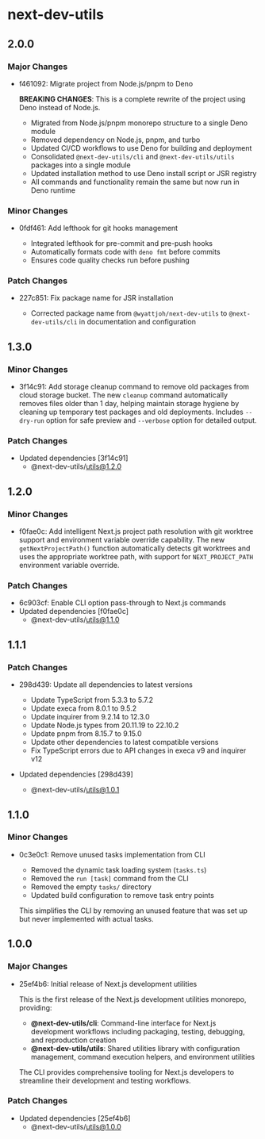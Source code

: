 # next-dev-utils

## 2.0.0

### Major Changes

- f461092: Migrate project from Node.js/pnpm to Deno

  **BREAKING CHANGES**: This is a complete rewrite of the project using Deno instead of Node.js.

  - Migrated from Node.js/pnpm monorepo structure to a single Deno module
  - Removed dependency on Node.js, pnpm, and turbo
  - Updated CI/CD workflows to use Deno for building and deployment
  - Consolidated `@next-dev-utils/cli` and `@next-dev-utils/utils` packages into a single module
  - Updated installation method to use Deno install script or JSR registry
  - All commands and functionality remain the same but now run in Deno runtime

### Minor Changes

- 0fdf461: Add lefthook for git hooks management

  - Integrated lefthook for pre-commit and pre-push hooks
  - Automatically formats code with `deno fmt` before commits
  - Ensures code quality checks run before pushing

### Patch Changes

- 227c851: Fix package name for JSR installation

  - Corrected package name from `@wyattjoh/next-dev-utils` to `@next-dev-utils/cli` in documentation and configuration

## 1.3.0

### Minor Changes

- 3f14c91: Add storage cleanup command to remove old packages from cloud storage bucket. The new `cleanup` command automatically removes files older than 1 day, helping maintain storage hygiene by cleaning up temporary test packages and old deployments. Includes `--dry-run` option for safe preview and `--verbose` option for detailed output.

### Patch Changes

- Updated dependencies [3f14c91]
  - @next-dev-utils/utils@1.2.0

## 1.2.0

### Minor Changes

- f0fae0c: Add intelligent Next.js project path resolution with git worktree support and environment variable override capability. The new `getNextProjectPath()` function automatically detects git worktrees and uses the appropriate worktree path, with support for `NEXT_PROJECT_PATH` environment variable override.

### Patch Changes

- 6c903cf: Enable CLI option pass-through to Next.js commands
- Updated dependencies [f0fae0c]
  - @next-dev-utils/utils@1.1.0

## 1.1.1

### Patch Changes

- 298d439: Update all dependencies to latest versions

  - Update TypeScript from 5.3.3 to 5.7.2
  - Update execa from 8.0.1 to 9.5.2
  - Update inquirer from 9.2.14 to 12.3.0
  - Update Node.js types from 20.11.19 to 22.10.2
  - Update pnpm from 8.15.7 to 9.15.0
  - Update other dependencies to latest compatible versions
  - Fix TypeScript errors due to API changes in execa v9 and inquirer v12

- Updated dependencies [298d439]
  - @next-dev-utils/utils@1.0.1

## 1.1.0

### Minor Changes

- 0c3e0c1: Remove unused tasks implementation from CLI

  - Removed the dynamic task loading system (`tasks.ts`)
  - Removed the `run [task]` command from the CLI
  - Removed the empty `tasks/` directory
  - Updated build configuration to remove task entry points

  This simplifies the CLI by removing an unused feature that was set up but never implemented with actual tasks.

## 1.0.0

### Major Changes

- 25ef4b6: Initial release of Next.js development utilities

  This is the first release of the Next.js development utilities monorepo, providing:

  - **@next-dev-utils/cli**: Command-line interface for Next.js development workflows including packaging, testing, debugging, and reproduction creation
  - **@next-dev-utils/utils**: Shared utilities library with configuration management, command execution helpers, and environment utilities

  The CLI provides comprehensive tooling for Next.js developers to streamline their development and testing workflows.

### Patch Changes

- Updated dependencies [25ef4b6]
  - @next-dev-utils/utils@1.0.0
